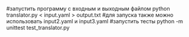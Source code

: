#запустить программу с входным и выходным файлом
python translator.py < input.yaml > output.txt
#для запуска также можно использовать input2.yaml и input3.yaml
#запустить тесты
python -m unittest test_translator.py
